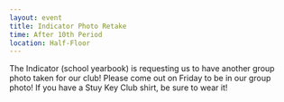 ```yaml
---
layout: event 
title: Indicator Photo Retake
time: After 10th Period
location: Half-Floor
---
```

The Indicator (school yearbook) is requesting us to have another group photo taken for our club! Please come out on Friday to be in our group photo! If you have a Stuy Key Club shirt, be sure to wear it!

